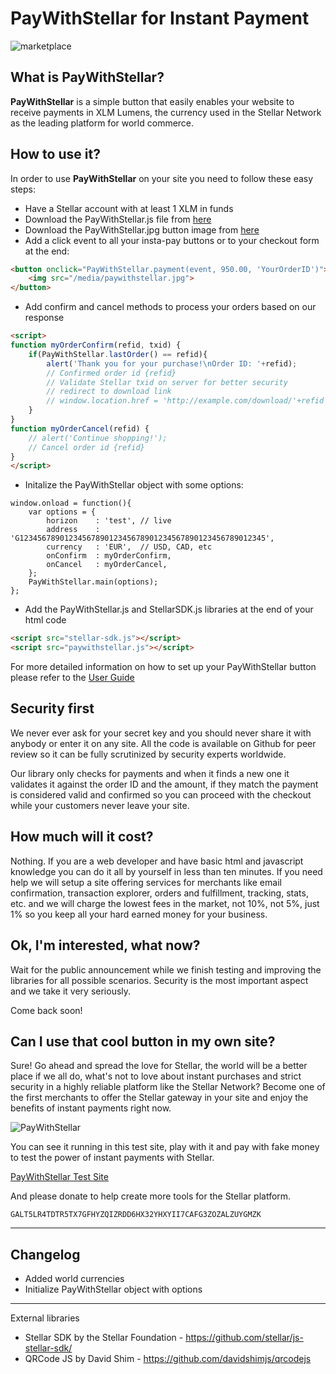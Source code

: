 # PayWithStellar for Instant Payment

![marketplace](https://raw.githubusercontent.com/kuyawa/PayWithStellar/master/media/stellarmarket.jpg)

## What is PayWithStellar?

**PayWithStellar** is a simple button that easily enables your website to receive payments in XLM Lumens, the currency used in the Stellar Network as the leading platform for world commerce.

## How to use it?

In order to use **PayWithStellar** on your site you need to follow these easy steps:

- Have a Stellar account with at least 1 XLM in funds
- Download the PayWithStellar.js file from [here](https://github.com/kuyawa/PayWithStellar/tree/master/scripts)
- Download the PayWithStellar.jpg button image from [here](https://github.com/kuyawa/PayWithStellar/blob/master/media/paywithstellar.jpg)
- Add a click event to all your insta-pay buttons or to your checkout form at the end:

````HTML
<button onclick="PayWithStellar.payment(event, 950.00, 'YourOrderID')">
    <img src="/media/paywithstellar.jpg">
</button>
````

- Add confirm and cancel methods to process your orders based on our response
````HTML
<script>
function myOrderConfirm(refid, txid) {
    if(PayWithStellar.lastOrder() == refid){
        alert('Thank you for your purchase!\nOrder ID: '+refid);
        // Confirmed order id {refid}
        // Validate Stellar txid on server for better security
        // redirect to download link
        // window.location.href = 'http://example.com/download/'+refid
    }
}
function myOrderCancel(refid) {
    // alert('Continue shopping!');
    // Cancel order id {refid}
}
</script>
````

- Initalize the PayWithStellar object with some options:

````JS
window.onload = function(){ 
    var options = {
        horizon    : 'test', // live
        address    : 'G1234567890123456789012345678901234567890123456789012345',
        currency   : 'EUR',  // USD, CAD, etc
        onConfirm  : myOrderConfirm,
        onCancel   : myOrderCancel,
    };
    PayWithStellar.main(options);
};
````

- Add the PayWithStellar.js and StellarSDK.js libraries at the end of your html code

````HTML
<script src="stellar-sdk.js"></script>
<script src="paywithstellar.js"></script>
````

For more detailed information on how to set up your PayWithStellar button please refer to the [User Guide](https://github.com/kuyawa/PayWithStellar/blob/master/docs/userguide.md)

## Security first

We never ever ask for your secret key and you should never share it with anybody or enter it on any site. All the code is available on Github for peer review so it can be fully scrutinized by security experts worldwide.

Our library only checks for payments and when it finds a new one it validates it against the order ID and the amount, if they match the payment is considered valid and confirmed so you can proceed with the checkout while your customers never leave your site.

## How much will it cost?

Nothing. If you are a web developer and have basic html and javascript knowledge you can do it all by yourself in less than ten minutes. If you need help we will setup a site offering services for merchants like email confirmation, transaction explorer, orders and fulfillment, tracking, stats, etc. and we will charge the lowest fees in the market, not 10%, not 5%, just 1% so you keep all your hard earned money for your business.

## Ok, I'm interested, what now?

Wait for the public announcement while we finish testing and improving the libraries for all possible scenarios. Security is the most important aspect and we take it very seriously.

Come back soon!

## Can I use that cool button in my own site?

Sure! Go ahead and spread the love for Stellar, the world will be a better place if we all do, what's not to love about instant purchases and strict security in a highly reliable platform like the Stellar Network? Become one of the first merchants to offer the Stellar gateway in your site and enjoy the benefits of instant payments right now.

![PayWithStellar](https://raw.githubusercontent.com/kuyawa/PayWithStellar/master/media/paywithstellar.jpg)

You can see it running in this test site, play with it and pay with fake money to test the power of instant payments with Stellar.

[PayWithStellar Test Site](https://myplaynet.herokuapp.com/paywithstellar)

And please donate to help create more tools for the Stellar platform.

    GALT5LR4TDTR5TX7GFHYZQIZRDD6HX32YHXYII7CAFG3ZOZALZUYGMZK

----

## Changelog

- Added world currencies
- Initialize PayWithStellar object with options

----

External libraries

- Stellar SDK by the Stellar Foundation - https://github.com/stellar/js-stellar-sdk/
- QRCode JS by David Shim - https://github.com/davidshimjs/qrcodejs